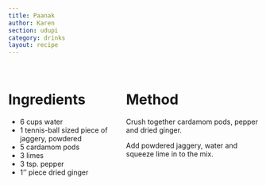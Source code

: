 ```yaml
---
title: Paanak
author: Karen
section: udupi
category: drinks
layout: recipe
---
```





<br>
<div class='columns'> <div class='column is-one-third p-3' markdown='1'>

# Ingredients

* 6 cups water
* 1 tennis-ball sized piece of jaggery, powdered
* 5 cardamom pods
* 3 limes
* 3 tsp. pepper
* 1’’ piece dried ginger



</div> <div class='column is-two-thirds p-3' markdown='1'>

# Method

Crush together cardamom pods, pepper and dried ginger.

Add powdered jaggery, water and squeeze lime in to the mix.


</div> </div>
